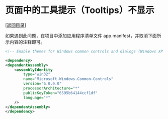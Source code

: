 # 页面中的工具提示（Tooltips）不显示

[[返回目录](../README.md)]

如果遇到此问题，在项目中添加应用程序清单文件 app.manifest，并取消下面所示内容的注释即可。

```xml
<!-- Enable themes for Windows common controls and dialogs (Windows XP and later) -->

<dependency>
<dependentAssembly>
    <assemblyIdentity
        type="win32"
        name="Microsoft.Windows.Common-Controls"
        version="6.0.0.0"
        processorArchitecture="*"
        publicKeyToken="6595b64144ccf1df"
        language="*"
    />
</dependentAssembly>
</dependency>
```
